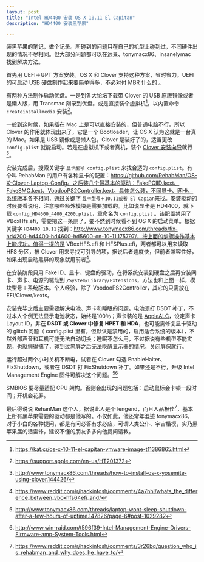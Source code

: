 ```yaml
---
layout: post
title: "Intel HD4400 安装 OS X 10.11 El Capitan"
description: "HD4400 安装黑苹果"

---
```



装黑苹果的笔记，做个记录。所碰到的问题只在自己的机型上碰到过，不同硬件出现的情况不尽相同。但大部分问题都可以在远景、tonymacx86、insanelymac 找到解决方法。

首先用 UEFI＋GPT 方案安装。OS X 和 Clover 支持这种方案，省时省力。UEFI 的可启动 USB 硬盘制作起来要简单得多，不必对付 MBR 什么的 。

有两种方法制作启动优盘。一是到各大论坛下载带 Clover 的 USB 原版镜像或者是懒人版，用 Transmac 刻录到优盘。或是直接装个虚拟机[^1]，以内置命令 `createinstallmedia` 安装[^2]。

一般到这时候，如果插在 Mac 上是可以直接安装的，但普通电脑不行。所以 Clover 的作用就体现出来了，它是一个 Bootloader，让 OS X 认为这就是一台真的 Mac。如果是 USB 镜像或是懒人包，Clover 是装好了的，适当更改 `config.plist` 就能启动。若是在虚拟机下或者真机，装个 [Clover 安装向导](https://sourceforge.net/projects/cloverefiboot/files/latest/download)就行[^3]。

安装完成后，搜索关键字 `显卡型号 config.plist` 来找合适的 `config.plist`。有个叫 RehabMan 的用户有各种显卡的配置：https://github.com/RehabMan/OS-X-Clover-Laptop-Config。之后装几个最基本的驱动：FakePCIID.kext、FakeSMC.kext、VoodooPS2Controller.kext。具体怎么装，不同显卡、网卡、系统版本各不相同，通过关键字 `显卡型号＋10.11或者 El Capian`来找。安装驱动的时候要看说明，注意哪些额外模块是需要加载的。比如说显卡是 HD4400，就下载 `config_HD4600_4400_4200.plist`，重命名为 `config.plist` 。该配置禁用了 VBoxHfs.efi，需要把这一条删了，要不然到时候看不到 OS X 的启动菜单。根据关键字 `HD4400 10.11` 找到：http://www.tonymacx86.com/threads/fix-hd4200-hd4400-hd4600-hd5600-on-10-11.175797/，按上面的步骤操作基本上能成功。值得一提的是 VBoxHFS.efi 和 HFSPlus.efi，两者都可以用来读取 HFS 分区，被 Clover 用来寻找可引导的项，据说后者速度快，但前者兼容性好，如果出现启动黑屏的现象就用前者[^4]。

在安装阶段只用 Fake ID、显卡、键盘的驱动，在将系统安装到硬盘之后再安装网卡、声卡、电源的驱动到 `/System/Library/Extensions`，方法也和上面一样，模块型号＋系统版本。个人经验，除了 VoodooPS2Controller，其它的只需放在 EFI/Clover/kexts。

安装完毕之后主要需要解决电池、声卡和睡眠的问题。电池须打 DSDT 补丁，不过本人个例无法显示电池状态，始终是100％；声卡装的是 [AppleALC](https://github.com/vit9696/AppleALC)，设定声卡 Layout ID，**并在 DSDT 或 Clover 中修复 HPET 和 HDA**，也可能需修复显卡驱动的 glitch 问题（ config.plist 里有，但默认是禁用的，启用适合系统的版本），不然外部声音和耳机可能无法自动切换；睡眠不怎么用，不过据说有些机型不能实现，也就懒得搞了，碰到过黑屏之后无法唤醒显示器的情况，关闭屏保就行。

运行超过两个小时关机不断电，试着在 Clover 勾选 EnableHalter、FixShutdown，或者在 DSDT 打 FixShutdown 补丁。如果还是不行，升级 Intel Management Engine 固件可解决这个问题。[^6][^7]

SMBIOS 要尽量适配 CPU 架构。否则会出现的问题包括：启动鼠标会卡顿一段时间；开机会花屏。 

最后得说说 RehanMan 这个人，据说此人是个 lengend，而且人品极佳[^5]，基本上所有黑苹果需要的驱动都是他写的。不仅如此，他还常年混迹 tonymacx86，对于小白的各种提问，都是有问必答有求必应，可谓人类公仆、宇宙楷模，实乃黑苹果届的活雷锋，建议不懂的朋友多多向他提问请教。

[^1]: https://kat.cr/os-x-10-11-el-capitan-vmware-image-t11386865.html
[^2]: https://support.apple.com/en-us/HT201372
[^3]: http://www.tonymacx86.com/threads/how-to-install-os-x-yosemite-using-clover.144426/
[^4]: https://www.reddit.com/r/hackintosh/comments/4a7hhl/whats_the_difference_between_vboxhfs64efi_and/
[^5]: https://www.reddit.com/r/hackintosh/comments/3r26bq/question_who_is_rehabman_and_why_does_he_have_to/
[^6]: http://www.tonymacx86.com/threads/laptop-wont-sleep-shutdown-after-a-few-hours-of-uptime.147826/page-6#post-1029282
[^7]: http://www.win-raid.com/t596f39-Intel-Management-Engine-Drivers-Firmware-amp-System-Tools.html